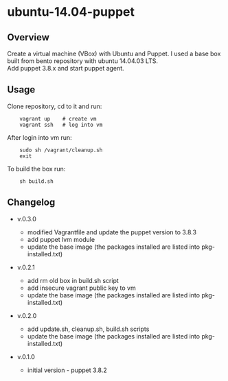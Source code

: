 # ubuntu-14.04-puppet

## Overview
Create a virtual machine (VBox) with Ubuntu and Puppet. 
I used a base box built from bento repository with ubuntu 14.04.03 LTS.  
Add puppet 3.8.x and start puppet agent.

## Usage
Clone repository, cd to it and run:  

		vagrant up    # create vm
		vagrant ssh   # log into vm

After login into vm run:

		sudo sh /vagrant/cleanup.sh
		exit

To build the box run:

		sh build.sh


## Changelog

* v.0.3.0  
	- modified Vagrantfile and update the puppet version to 3.8.3  
	- add puppet lvm module
	- update the base image (the packages installed are listed into pkg-installed.txt)  
	
* v.0.2.1  
	- add rm old box in build.sh script  
	- add insecure vagrant public key to vm  
	- update the base image (the packages installed are listed into pkg-installed.txt)
	
* v.0.2.0  
	- add update.sh, cleanup.sh, build.sh scripts  
	- update the base image (the packages installed are listed into pkg-installed.txt)

* v.0.1.0  
	- initial version - puppet 3.8.2  
	

